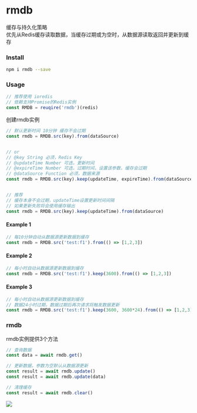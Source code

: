 # rmdb
缓存与持久化策略  
优先从Redis缓存读取数据，当缓存过期或为空时，从数据源读取返回并更新到缓存

### Install
```sh
npm i rmdb --save
```

### Usage
```js
// 推荐使用 ioredis
// 依赖支持Promise的Redis实例
const RMDB = reuqire('rmdb')(redis)
```
创建rmdb实例
```js
// 默认更新时间 10分钟 缓存不会过期
const rmdb = RMDB.src(key).from(dataSource)


// or
// @key String 必须，Redis Key
// @updateTime Number 可选，更新时间
// @expireTime Number 可选，过期时间，设置该参数，缓存会过期
// @dataSource Function 必须，数据来源
const rmdb = RMDB.src(key).keep(updateTime, expireTime).from(dataSource)


// 推荐
// 缓存本身不会过期，updateTime设置更新时间间隔
// 如果更新失败将会使用缓存输出
const rmdb = RMDB.src(key).keep(updateTime).from(dataSource)
```


#### Example 1
```js
// 每10分钟自动从数据源更新数据到缓存
const rmdb = RMDB.src('test:f1').from(() => [1,2,3])
```

#### Example 2
```js
// 每小时自动从数据源更新数据到缓存
const rmdb = RMDB.src('test:f1').keep(3600).from(() => [1,2,3])
```

#### Example 3
```js
// 每小时自动从数据源更新数据到缓存
// 数据24小时过期，数据过期后再次请求将触发数据更新
const rmdb = RMDB.src('test:f1').keep(3600, 3600*24).from(() => [1,2,3])
```

### rmdb
rmdb实例提供3个方法
```js
// 查询数据
const data = await rmdb.get()
```
```js
// 更新数据，参数为空默认从数据源更新
const result = await rmdb.update()
const result = await rmdb.update(data)
```
```js
// 清理缓存
const result = await rmdb.clear()
```

![](http://assets.processon.com/chart_image/5bdc11c0e4b00cdc18c90d9b.png)